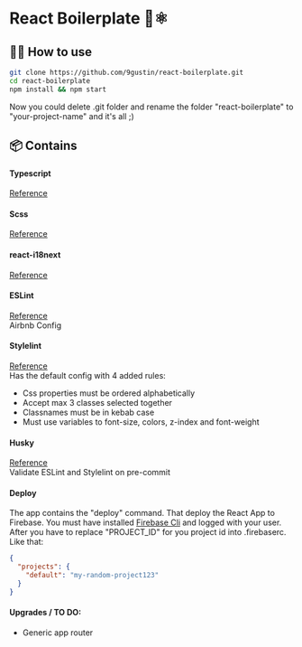 # React Boilerplate 👋⚛️

## 👨‍💻 How to use
```bash
git clone https://github.com/9gustin/react-boilerplate.git
cd react-boilerplate
npm install && npm start
```
Now you could delete .git folder and rename the folder "react-boilerplate" to "your-project-name" and it's all ;)

## 📦 Contains

#### Typescript
[Reference](https://create-react-app.dev/docs/adding-typescript/)

#### Scss
[Reference](https://create-react-app.dev/docs/adding-a-sass-stylesheet/)

#### react-i18next
[Reference](https://react.i18next.com/getting-started)

#### ESLint
[Reference](https://www.andrewmin.info/blog/react-setup/) <br/>
Airbnb Config

#### Stylelint
[Reference](https://stylelint.io/user-guide/get-started) <br />
Has the default config with 4 added rules:
 - Css properties must be ordered alphabetically
 - Accept max 3 classes selected together
 - Classnames must be in kebab case
 - Must use variables to font-size, colors, z-index and font-weight

#### Husky
[Reference](https://github.com/typicode/husky) <br/>
Validate ESLint and Stylelint on pre-commit

#### Deploy
The app contains the "deploy" command. That deploy the React App to Firebase. 
You must have installed [Firebase Cli](https://firebase.google.com/docs/cli?hl=es) and logged with your user.
After you have to replace "PROJECT_ID" for you project id into .firebaserc. Like that: 

```JSON
{
  "projects": {
    "default": "my-random-project123"
  }
}

```

#### Upgrades / TO DO:
 - Generic app router
